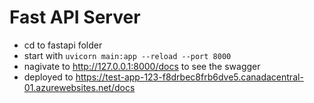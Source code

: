 # Fast API Server

- cd to fastapi folder
- start with `uvicorn main:app --reload --port 8000`
- nagivate to http://127.0.0.1:8000/docs to see the swagger
- deployed to https://test-app-123-f8drbec8frb6dve5.canadacentral-01.azurewebsites.net/docs
